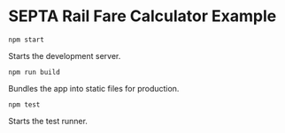# SEPTA Rail Fare Calculator Example

```
npm start
```

Starts the development server.

```
npm run build
```

Bundles the app into static files for production.

```
npm test
```

Starts the test runner.
